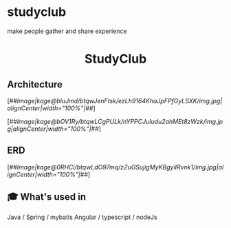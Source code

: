 # studyclub
make people gather and share experience

<p algin="center"></p>
<h1 align="center">
  StudyClub
</h1>

## Architecture

 [##_Image|kage@bluJmd/btqwJenFtsk/ezLh9164KhaJpFPfGyLSXK/img.jpg|alignCenter|width="100%"|_##]

[##_Image|kage@bOV1Ry/btqwLCgPULk/nYPPCJuIudu2ahMEt8zWzk/img.jpg|alignCenter|width="100%"|_##]

## ERD

[##_Image|kage@0RHCi/btqwLdO97mq/zZuGSujigMyKBgyiIRvnk1/img.jpg|alignCenter|width="100%"|_##]


## 🎓 What's used in

Java / Spring / mybatis
Angular / typescript / nodeJs





